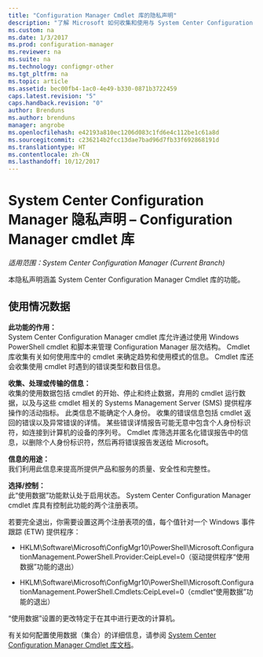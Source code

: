 ```yaml
---
title: "Configuration Manager Cmdlet 库的隐私声明"
description: "了解 Microsoft 如何收集和使用与 System Center Configuration Manager cmdlet 库相关的数据。"
ms.custom: na
ms.date: 1/3/2017
ms.prod: configuration-manager
ms.reviewer: na
ms.suite: na
ms.technology: configmgr-other
ms.tgt_pltfrm: na
ms.topic: article
ms.assetid: bec00fb4-1ac0-4e49-b330-0871b3722459
caps.latest.revision: "5"
caps.handback.revision: "0"
author: Brenduns
ms.author: brenduns
manager: angrobe
ms.openlocfilehash: e42193a810ec1206d083c1fd6e4c112be1c61a8d
ms.sourcegitcommit: c236214b2fcc13dae7bad96d7fb33f692868191d
ms.translationtype: HT
ms.contentlocale: zh-CN
ms.lasthandoff: 10/12/2017
---
```

# <a name="system-center-configuration-manager-privacy-statement---configuration-manager-cmdlet-library"></a>System Center Configuration Manager 隐私声明 – Configuration Manager cmdlet 库

*适用范围：System Center Configuration Manager (Current Branch)*

本隐私声明涵盖 System Center Configuration Manager Cmdlet 库的功能。  

## <a name="usage-data"></a>使用情况数据  
 **此功能的作用：**   
System Center Configuration Manager cmdlet 库允许通过使用 Windows PowerShell cmdlet 和脚本来管理 Configuration Manager 层次结构。 Cmdlet 库收集有关如何使用库中的 cmdlet 来确定趋势和使用模式的信息。 Cmdlet 库还会收集使用 cmdlet 时遇到的错误类型和数目信息。  

 **收集、处理或传输的信息：**   
收集的使用数据包括 cmdlet 的开始、停止和终止数据，弃用的 cmdlet 运行数据，以及与这些 cmdlet 相关的 Systems Management Server (SMS) 提供程序操作的活动指标。 此类信息不能确定个人身份。  收集的错误信息包括 cmdlet 返回的错误以及异常错误的详情。 某些错误详情报告可能无意中包含个人身份标识符，如连接到计算机的设备的序列号。 Cmdlet 库筛选并匿名化错误报告中的信息，以删除个人身份标识符，然后再将错误报告发送给 Microsoft。  

 **信息的用途：**   
我们利用此信息来提高所提供产品和服务的质量、安全性和完整性。  

 **选择/控制：**   
此“使用数据”功能默认处于启用状态。 System Center Configuration Manager cmdlet 库具有控制此功能的两个注册表项。  

 若要完全退出，你需要设置这两个注册表项的值，每个值针对一个 Windows 事件跟踪 (ETW) 提供程序：  

-   HKLM\Software\Microsoft\ConfigMgr10\PowerShell\Microsoft.ConfigurationManagement.PowerShell.Provider:CeipLevel=0（驱动提供程序“使用数据”功能的退出）  

-   HKLM\Software\Microsoft\ConfigMgr10\PowerShell\Microsoft.ConfigurationManagement.PowerShell.Cmdlets:CeipLevel=0（cmdlet“使用数据”功能的退出）  

 “使用数据”设置的更改特定于在其中进行更改的计算机。  

 有关如何配置使用数据（集合）的详细信息，请参阅 [System Center Configuration Manager Cmdlet 库文档](https://technet.microsoft.com/en-us/library/dn958404.aspx)。   
